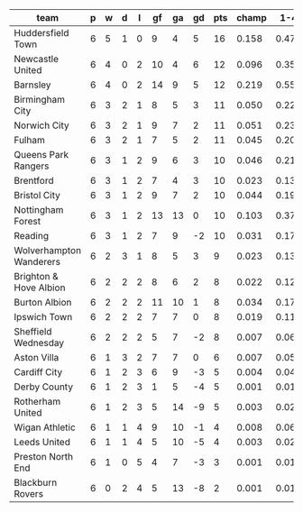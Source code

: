 |          team           | p | w | d | l | gf | ga | gd | pts | champ |  1-4  |  5-7  |  rlg  |
|-------------------------|---|---|---|---|----|----|----|-----|-------|-------|-------|-------|
| Huddersfield Town       | 6 | 5 | 1 | 0 |  9 |  4 |  5 |  16 | 0.158 | 0.475 | 0.197 | 0.030|
| Newcastle United        | 6 | 4 | 0 | 2 | 10 |  4 |  6 |  12 | 0.096 | 0.351 | 0.198 | 0.050|
| Barnsley                | 6 | 4 | 0 | 2 | 14 |  9 |  5 |  12 | 0.219 | 0.556 | 0.180 | 0.019|
| Birmingham City         | 6 | 3 | 2 | 1 |  8 |  5 |  3 |  11 | 0.050 | 0.220 | 0.175 | 0.083|
| Norwich City            | 6 | 3 | 2 | 1 |  9 |  7 |  2 |  11 | 0.051 | 0.231 | 0.179 | 0.078|
| Fulham                  | 6 | 3 | 2 | 1 |  7 |  5 |  2 |  11 | 0.045 | 0.209 | 0.175 | 0.088|
| Queens Park Rangers     | 6 | 3 | 1 | 2 |  9 |  6 |  3 |  10 | 0.046 | 0.217 | 0.172 | 0.090|
| Brentford               | 6 | 3 | 1 | 2 |  7 |  4 |  3 |  10 | 0.023 | 0.139 | 0.140 | 0.123|
| Bristol City            | 6 | 3 | 1 | 2 |  9 |  7 |  2 |  10 | 0.044 | 0.199 | 0.168 | 0.089|
| Nottingham Forest       | 6 | 3 | 1 | 2 | 13 | 13 |  0 |  10 | 0.103 | 0.370 | 0.204 | 0.041|
| Reading                 | 6 | 3 | 1 | 2 |  7 |  9 | -2 |  10 | 0.031 | 0.174 | 0.157 | 0.106|
| Wolverhampton Wanderers | 6 | 2 | 3 | 1 |  8 |  5 |  3 |   9 | 0.023 | 0.135 | 0.144 | 0.120|
| Brighton & Hove Albion  | 6 | 2 | 2 | 2 |  8 |  6 |  2 |   8 | 0.022 | 0.128 | 0.134 | 0.129|
| Burton Albion           | 6 | 2 | 2 | 2 | 11 | 10 |  1 |   8 | 0.034 | 0.177 | 0.168 | 0.096|
| Ipswich Town            | 6 | 2 | 2 | 2 |  7 |  7 |  0 |   8 | 0.019 | 0.111 | 0.124 | 0.139|
| Sheffield Wednesday     | 6 | 2 | 2 | 2 |  5 |  7 | -2 |   8 | 0.007 | 0.062 | 0.077 | 0.179|
| Aston Villa             | 6 | 1 | 3 | 2 |  7 |  7 |  0 |   6 | 0.007 | 0.055 | 0.083 | 0.181|
| Cardiff City            | 6 | 1 | 2 | 3 |  6 |  9 | -3 |   5 | 0.004 | 0.040 | 0.063 | 0.193|
| Derby County            | 6 | 1 | 2 | 3 |  1 |  5 | -4 |   5 | 0.001 | 0.010 | 0.026 | 0.198|
| Rotherham United        | 6 | 1 | 2 | 3 |  5 | 14 | -9 |   5 | 0.003 | 0.028 | 0.052 | 0.205|
| Wigan Athletic          | 6 | 1 | 1 | 4 |  9 | 10 | -1 |   4 | 0.008 | 0.063 | 0.083 | 0.173|
| Leeds United            | 6 | 1 | 1 | 4 |  5 | 10 | -5 |   4 | 0.003 | 0.024 | 0.046 | 0.195|
| Preston North End       | 6 | 1 | 0 | 5 |  4 |  7 | -3 |   3 | 0.001 | 0.013 | 0.030 | 0.200|
| Blackburn Rovers        | 6 | 0 | 2 | 4 |  5 | 13 | -8 |   2 | 0.001 | 0.014 | 0.026 | 0.197|
